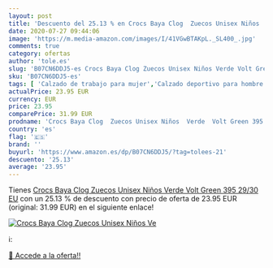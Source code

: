 ```yaml
---
layout: post
title: 'Descuento del 25.13 % en Crocs Baya Clog  Zuecos Unisex Niños  Ve'
date: 2020-07-27 09:44:06
image: 'https://m.media-amazon.com/images/I/41VGwBTAKpL._SL400_.jpg'
comments: true
category: ofertas
author: 'tole.es'
slug: 'B07CN6DDJ5-es Crocs Baya Clog Zuecos Unisex Niños Verde Volt Green 395...'
sku: 'B07CN6DDJ5-es'
tags: [ 'Calzado de trabajo para mujer','Calzado deportivo para hombre','Calzado sanitario y de hostelería para mujer','Chanclas y sandalias de piscina para hombre','Sandalias y chanclas para niña','Zapatillas y calzado deportivo para hombre','Zapatos','Zapatos para hombre','Zapatos para mujer','Zapatos para niñas pequeñas','Zapatos y complementos','Zuecos sanitarios y de hostelería para mujer','Zuecos y mules para hombre','zuecos', ]
actualPrice: 23.95 EUR
currency: EUR
price: 23.95
comparePrice: 31.99 EUR
prodname: 'Crocs Baya Clog  Zuecos Unisex Niños  Verde  Volt Green 395   29/30 EU'
country: 'es'
flag: '🇪🇸'
brand: ''
buyurl: 'https://www.amazon.es/dp/B07CN6DDJ5/?tag=tolees-21'
descuento: '25.13'
average: '23.95'
---
```


Tienes [Crocs Baya Clog  Zuecos Unisex Niños  Verde  Volt Green 395   29/30 EU](https://www.amazon.es/dp/B07CN6DDJ5/?tag=tolees-21) con un 25.13 % de descuento con precio de oferta de 23.95 EUR (original: 31.99 EUR) en el siguiente enlace!

[![Crocs Baya Clog  Zuecos Unisex Niños  Ve](https://m.media-amazon.com/images/I/41VGwBTAKpL._SL400_.jpg)](https://www.amazon.es/dp/B07CN6DDJ5/?tag=tolees-21)

ℹ️:


[🛒 Accede a la oferta!!](https://www.amazon.es/dp/B07CN6DDJ5/?tag=tolees-21)

